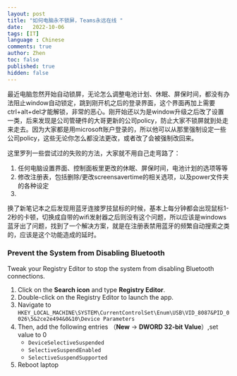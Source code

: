```yaml
---
layout: post
title: "如何电脑永不锁屏，Teams永远在线 "
date:   2022-10-06
tags: [IT]
language : Chinese
comments: true
author: Zhen
toc: false
published: true
hidden: false
---
```

最近电脑忽然开始自动锁屏，无论怎么调整电池计划、休眠、屏保时间，都没有办法阻止window自动锁定，跳到刚开机之后的登录界面，这个界面再加上需要ctrl+alt+del才能解锁，非常的恶心。刚开始还以为是window升级之后改了设置一类，后来发现是公司管硬件的大哥更新的公司policy，防止大家不锁屏就到处走来走去。因为大家都是用microsoft账户登录的，所以他可以从那里强制设定一些公司policy，这些无论你怎么都没法更改，或者改了会被强制改回来。

这里罗列一些尝试过的失败的方法，大家就不用自己走弯路了：
1. 任何电脑设置界面、控制面板里更改的休眠、屏保时间，电池计划的选项等等
2. 修改注册表，包括删除/更改screensavertime的相关选项，以及power文件夹的各种设定
3. 

换了新笔记本之后发现用蓝牙连接罗技鼠标的时候，基本上每分钟都会出现鼠标1-2秒的卡顿，切换成自带的wifi发射器之后则没有这个问题，所以应该是windows蓝牙出了问题，找到了一个解决方案，就是在注册表禁用蓝牙的频繁自动搜索之类的，应该是这个功能造成的延时。

### Prevent the System from Disabling Bluetooth

Tweak your Registry Editor to stop the system from disabling Bluetooth connections.

1.  Click on the  **Search icon**  and type  **Registry Editor**.
2.  Double-click on the Registry Editor to launch the app.
3.  Navigate to  `HKEY_LOCAL_MACHINE\SYSTEM\CurrentControlSet\Enum\USB\VID_8087&PID_0026\5&2ce2e494&0&10\Device Parameters`
4.  Then, add the following entries （**New** → **DWORD 32-bit Value**）,set value to 0
    -   `DeviceSelectiveSuspended`
    -   `SelectiveSuspendEnabled`
    -   `SelectiveSuspendSupported`
5. Reboot laptop
<!--stackedit_data:
eyJoaXN0b3J5IjpbLTU1NTIzNTg5NF19
-->